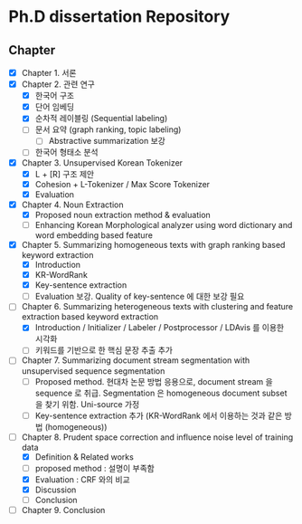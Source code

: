 # Ph.D  dissertation Repository

## Chapter

- [x] Chapter 1. 서론
- [x] Chapter 2. 관련 연구
  - [x] 한국어 구조
  - [x] 단어 임베딩
  - [x] 순차적 레이블링 (Sequential labeling)
  - [ ] 문서 요약 (graph ranking, topic labeling)
    - [ ] Abstractive summarization 보강
  - [ ] 한국어 형태소 분석
- [x] Chapter 3. Unsupervised Korean Tokenizer
  - [x] L + [R] 구조 제안
  - [x] Cohesion + L-Tokenizer / Max Score Tokenizer
  - [x] Evaluation
- [x] Chapter 4. Noun Extraction
  - [x] Proposed noun extraction method & evaluation
  - [ ] Enhancing Korean Morphological analyzer using word dictionary and word embedding based feature
- [x] Chapter 5. Summarizing homogeneous texts with graph ranking based keyword extraction
  - [x] Introduction
  - [x] KR-WordRank
  - [x] Key-sentence extraction
  - [ ] Evaluation 보강. Quality of key-sentence 에 대한 보강 필요
- [ ] Chapter 6. Summarizing heterogeneous texts with clustering and feature extraction based keyword extraction
  - [x] Introduction / Initializer / Labeler / Postprocessor / LDAvis 를 이용한 시각화
  - [ ] 키워드를 기반으로 한 핵심 문장 추출 추가
- [ ] Chapter 7. Summarizing document stream segmentation with unsupervised sequence segmentation
  - [ ] Proposed method. 현대차 논문 방법 응용으로, document stream 을 sequence 로 취급. Segmentation 은 homogeneous document subset 을 찾기 위함. Uni-source 가정
  - [ ] Key-sentence extraction 추가 (KR-WordRank 에서 이용하는 것과 같은 방법 (homogeneous))
- [ ] Chapter 8. Prudent space correction and influence noise level of training data
  - [x] Definition & Related works
  - [ ] proposed method : 설명이 부족함
  - [x] Evaluation : CRF 와의 비교
  - [x] Discussion
  - [ ] Conclusion
- [ ] Chapter 9. Conclusion
